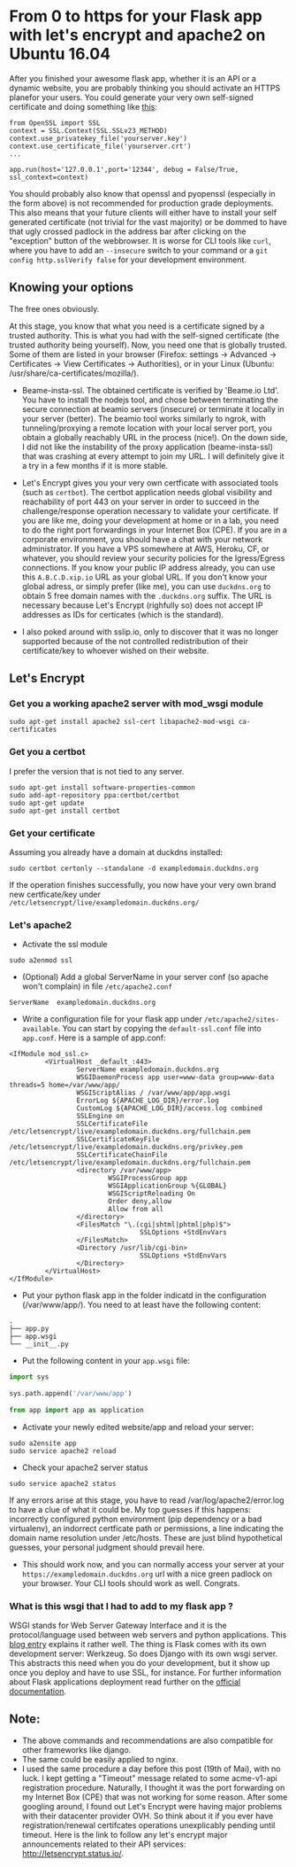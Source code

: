 # From 0 to https for your Flask app with let's encrypt and apache2 on Ubuntu 16.04

After you finished your awesome flask app, whether it is an API or a dynamic website, you are probably thinking you should activate an HTTPS planefor your users. You could generate your very own self-signed certificate and doing something like [this](http://flask.pocoo.org/snippets/111/): 
```
from OpenSSL import SSL
context = SSL.Context(SSL.SSLv23_METHOD)
context.use_privatekey_file('yourserver.key')
context.use_certificate_file('yourserver.crt')
...

app.run(host='127.0.0.1',port='12344', debug = False/True, ssl_context=context)
```
You should probably also know that openssl and pyopenssl (especially in the form above) is not recommended for production grade deployments. This also means that your future clients will either have to install your self generated certificate (not trivial for the vast majority) or be dommed to have that ugly crossed padlock in the address bar after clicking on the "exception" button of the webbrowser. It is worse for CLI tools like `curl`, where you have to add an `--insecure` switch to your command or a `git config http.sslVerify false` for your development environment.

## Knowing your options
The free ones obviously. 

At this stage, you know that what you need is a certificate signed by a trusted authority. This is what you had with the self-signed certificate (the trusted authority being yourself). Now, you need one that is globally trusted. Some of them are listed in your browser (Firefox: settings -> Advanced -> Certificates -> View Certificates -> Authorities), or in your Linux (Ubuntu: /usr/share/ca-certificates/mozilla/).

- Beame-insta-ssl. The obtained certificate is verified by 'Beame.io Ltd'. You have to install the nodejs tool, and chose between terminating the secure connection at beamio servers (insecure) or terminate it locally in your server (better). The beamio tool works similarly to ngrok, with tunneling/proxying a remote location with your local server port, you obtain a globally reachably URL in the process (nice!). On the down side, I did not like the instability of the proxy application (beame-insta-ssl) that was crashing at every attempt to join my URL. I will definitely give it a try in a few months if it is more stable.

- Let's Encrypt gives you your very own certficate with associated tools (such as `certbot`). The certbot application needs global visibility and reachability of port 443 on your server in order to succeed in the challenge/response operation necessary to validate your certificate. If you are like me, doing your development at home or in a lab, you need to do the right port forwardings in your Internet Box (CPE). If you are in a corporate environment, you should have a chat with your network administrator. If you have a VPS somewhere at AWS, Heroku, CF, or whatever, you should review your security policies for the Igress/Egress connections. If you know your public IP address already, you can use this `A.B.C.D.xip.io` URL as your global URL. If you don't know your global adress, or simply prefer (like me), you can use `duckdns.org` to obtain 5 free domain names with the `.duckdns.org` suffix. The URL is necessary because Let's Encrypt (righfully so) does not accept IP addresses as IDs for certicates (which is the standard).

- I also poked around with sslip.io, only to discover that it was no longer supported because of the not controlled redistribution of their certificate/key to whoever wished on their website. 

## Let's Encrypt
### Get you a working apache2 server with mod_wsgi module
```
sudo apt-get install apache2 ssl-cert libapache2-mod-wsgi ca-certificates
```
### Get you a certbot
I prefer the version that is not tied to any server. 
```
sudo apt-get install software-properties-common
sudo add-apt-repository ppa:certbot/certbot
sudo apt-get update
sudo apt-get install certbot 
```

### Get your certificate
Assuming you already have a domain at duckdns installed:
```
sudo certbot certonly --standalone -d exampledomain.duckdns.org
```
If the operation finishes successfully, you now have your very own brand new certficate/key under `/etc/letsencrypt/live/exampledomain.duckdns.org/`

### Let's apache2 
- Activate the ssl module
```
sudo a2enmod ssl
```
- (Optional) Add a global ServerName in your server conf (so apache won't complain) in file `/etc/apache2.conf`
```
ServerName	exampledomain.duckdns.org
```
- Write a configuration file for your flask app under `/etc/apache2/sites-available`. You can start by copying the `default-ssl.conf` file into `app.conf`. Here is a sample of app.conf:
```
<IfModule mod_ssl.c>
         <VirtualHost _default_:443>
                 ServerName exampledomain.duckdns.org
                 WSGIDaemonProcess app user=www-data group=www-data threads=5 home=/var/www/app/
                 WSGIScriptAlias / /var/www/app/app.wsgi
                 ErrorLog ${APACHE_LOG_DIR}/error.log
                 CustomLog ${APACHE_LOG_DIR}/access.log combined
                 SSLEngine on
                 SSLCertificateFile      /etc/letsencrypt/live/exampledomain.duckdns.org/fullchain.pem
                 SSLCertificateKeyFile   /etc/letsencrypt/live/exampledomain.duckdns.org/privkey.pem
                 SSLCertificateChainFile /etc/letsencrypt/live/exampledomain.duckdns.org/fullchain.pem
                 <directory /var/www/app>
                         WSGIProcessGroup app
                         WSGIApplicationGroup %{GLOBAL}
                         WSGIScriptReloading On
                         Order deny,allow
                         Allow from all
                 </directory>
                 <FilesMatch "\.(cgi|shtml|phtml|php)$">
                                 SSLOptions +StdEnvVars
                 </FilesMatch>   
                 <Directory /usr/lib/cgi-bin>
                                 SSLOptions +StdEnvVars
                 </Directory>    
         </VirtualHost>
</IfModule>

```
- Put your python flask app in the folder indicatd in the configuration (/var/www/app/). You need to at least have the following content:
```
.
├── app.py
├── app.wsgi
└── __init__.py
```
- Put the following content in your `app.wsgi` file:
```python
import sys
     
sys.path.append('/var/www/app')
     
from app import app as application
```
- Activate your newly edited website/app and reload your server:
```
sudo a2ensite app
sudo service apache2 reload
```
- Check your apache2 server status
```
sudo service apache2 status
```
If any errors arise at this stage, you have to read /var/log/apache2/error.log to have a clue of what it could be. My top guesses if this happens: incorrectly configured python environment (pip dependency or a bad virtualenv), an indorrect certficate path or permissions, a line indicating the domain name resolution under /etc/hosts. These are just blind hypothetical guesses, your personal judgment should prevail here.

- This should work now, and you can normally access your server at your `https://exampledomain.duckdns.org` url with a nice green padlock on your browser. Your CLI tools should work as well. Congrats.

### What is this wsgi that I had to add to my flask app ?
WSGI stands for Web Server Gateway Interface and it is the protocol/language used between web servers and python applications. This [blog entry](http://django-easy-tutorial.blogspot.fr/2017/03/django-request-lifecycle.html?m=1) explains it rather well. The thing is Flask comes with its own development server: Werkzeug. So does Django with its own wsgi server. This abstracts this need when you do your development, but it show up once you deploy and have to use SSL, for instance. 
For further information about Flask applications deployment read further on the [official documentation](http://flask.pocoo.org/docs/0.12/deploying/mod_wsgi/).  


## Note:
- The above commands and recommendations are also compatible for other frameworks like django.
- The same could be easily applied to nginx.
- I used the same procedure a day before this post (19th of Mai), with no luck. I kept getting a "Timeout" message related to some acme-v1-api registration procedure. Naturally, I thought it was the port forwarding on my Internet Box (CPE) that was not working for some reason. After some googling around, I found out Let's Encrypt were having major problems with their datacenter provider OVH. So think about it if you ever have registration/renewal certifcates operations unexplicably pending until timeout. Here is the link to follow any let's encrypt major announcements related to their API services: http://letsencrypt.status.io/.
